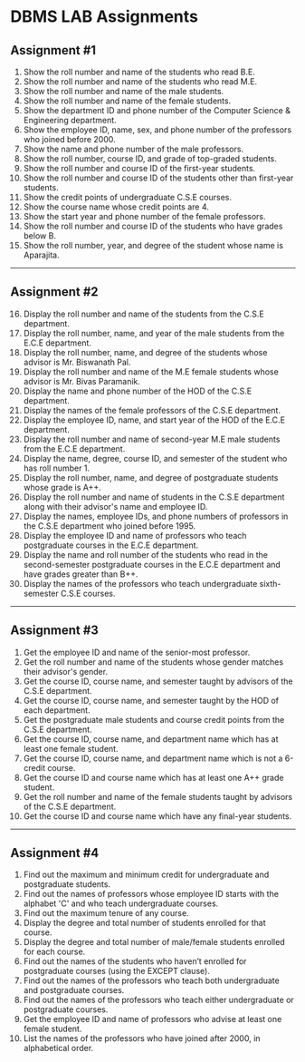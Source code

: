 # DBMS LAB Assignments

## Assignment #1

1. Show the roll number and name of the students who read B.E.
2. Show the roll number and name of the students who read M.E.
3. Show the roll number and name of the male students.
4. Show the roll number and name of the female students.
5. Show the department ID and phone number of the Computer Science & Engineering department.
6. Show the employee ID, name, sex, and phone number of the professors who joined before 2000.
7. Show the name and phone number of the male professors.
8. Show the roll number, course ID, and grade of top-graded students.
9. Show the roll number and course ID of the first-year students.
10. Show the roll number and course ID of the students other than first-year students.
11. Show the credit points of undergraduate C.S.E courses.
12. Show the course name whose credit points are 4.
13. Show the start year and phone number of the female professors.
14. Show the roll number and course ID of the students who have grades below B.
15. Show the roll number, year, and degree of the student whose name is Aparajita.

---

## Assignment #2

16. Display the roll number and name of the students from the C.S.E department.
17. Display the roll number, name, and year of the male students from the E.C.E department.
18. Display the roll number, name, and degree of the students whose advisor is Mr. Biswanath Pal.
19. Display the roll number and name of the M.E female students whose advisor is Mr. Bivas Paramanik.
20. Display the name and phone number of the HOD of the C.S.E department.
21. Display the names of the female professors of the C.S.E department.
22. Display the employee ID, name, and start year of the HOD of the E.C.E department.
23. Display the roll number and name of second-year M.E male students from the E.C.E department.
24. Display the name, degree, course ID, and semester of the student who has roll number 1.
25. Display the roll number, name, and degree of postgraduate students whose grade is A++.
26. Display the roll number and name of students in the C.S.E department along with their advisor's name and employee ID.
27. Display the names, employee IDs, and phone numbers of professors in the C.S.E department who joined before 1995.
28. Display the employee ID and name of professors who teach postgraduate courses in the E.C.E department.
29. Display the name and roll number of the students who read in the second-semester postgraduate courses in the E.C.E department and have grades greater than B++.
30. Display the names of the professors who teach undergraduate sixth-semester C.S.E courses.

---

## Assignment #3

1. Get the employee ID and name of the senior-most professor.
2. Get the roll number and name of the students whose gender matches their advisor's gender.
3. Get the course ID, course name, and semester taught by advisors of the C.S.E department.
4. Get the course ID, course name, and semester taught by the HOD of each department.
5. Get the postgraduate male students and course credit points from the C.S.E department.
6. Get the course ID, course name, and department name which has at least one female student.
7. Get the course ID, course name, and department name which is not a 6-credit course.
8. Get the course ID and course name which has at least one A++ grade student.
9. Get the roll number and name of the female students taught by advisors of the C.S.E department.
10. Get the course ID and course name which have any final-year students.

---

## Assignment #4

1. Find out the maximum and minimum credit for undergraduate and postgraduate students.
2. Find out the names of professors whose employee ID starts with the alphabet 'C' and who teach undergraduate courses.
3. Find out the maximum tenure of any course.
4. Display the degree and total number of students enrolled for that course.
5. Display the degree and total number of male/female students enrolled for each course.
6. Find out the names of the students who haven’t enrolled for postgraduate courses (using the EXCEPT clause).
7. Find out the names of the professors who teach both undergraduate and postgraduate courses.
8. Find out the names of the professors who teach either undergraduate or postgraduate courses.
9. Get the employee ID and name of professors who advise at least one female student.
10. List the names of the professors who have joined after 2000, in alphabetical order.
